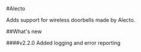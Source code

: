 #Alecto

Adds support for wireless doorbells made by Alecto.

##What's new

####v2.2.0
Added logging and error reporting
